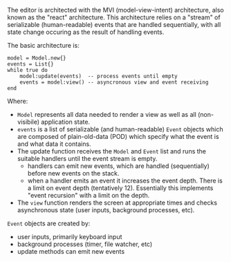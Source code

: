 
The editor is architected with the MVI (model-view-intent) architecture, also
known as the "react" architecture. This architecture relies on a "stream" of
serializable (human-readable) events that are handled sequentially, with all
state change occuring as the result of handling events.

The basic architecture is:

```
model = Model.new{}
events = List{}
while true do
    model:update(events)  -- process events until empty
    events = model:view() -- asyncronous view and event receiving
end
```

Where:
* `Model` represents all data needed to render a view as well as all
  (non-visibile) application state.
* `events` is a list of serializable (and human-readable) `Event` objects which
  are composed of plain-old-data (POD) which specify what the event is and
  what data it contains.
* The update function receives the `Model` and `Event` list and runs the
  suitable handlers until the event stream is empty.
  * handlers can emit new events, which are handled (sequentially) before new
    events on the stack.
  * when a handler emits an event it increases the event depth. There is a limit
    on event depth (tentatively 12). Essentially this implements "event
    recursion" with a limit on the depth.
* The `view` function renders the screen at appropriate times and checks
  asynchronous state (user inputs, background processes, etc).

`Event` objects are created by:
* user inputs, primarily keyboard input
* background processes (timer, file watcher, etc)
* update methods can emit new events

